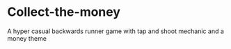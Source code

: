 # Collect-the-money
A hyper casual backwards runner game with tap and shoot mechanic and a money theme
